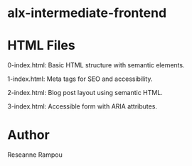 # alx-intermediate-frontend

# HTML Files

0-index.html: Basic HTML structure with semantic elements.

1-index.html: Meta tags for SEO and accessibility.

2-index.html: Blog post layout using semantic HTML.

3-index.html: Accessible form with ARIA attributes.

# Author
 Reseanne Rampou

